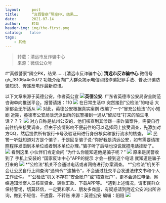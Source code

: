 ```yaml
---
layout:     post
title:      “真假警察”隔空PK，结果……
date:       2021-07-14
author:     转载
header-img: img/the-first.png
catalog:   false
tags:
    - 其他
---
```


<blockquote><p>转载：清远市反诈骗中心<br>
来源：微信公众号</p></blockquote>

#“真假警察”隔空PK，结果……
[清远市反诈骗中心]
**清远市反诈骗中心**
微信号gh_f8106a4e0d72
功能介绍向广大群众揭示电信网络诈骗犯罪手法、普及识骗防骗知识、传递反电诈最新资讯。

以下文章来源于英德公安，作者英公宣
![](http://wx.qlogo.cn/mmhead/Q3auHgzwzM610320B3EXKhZ9bj9ibicjIictcFjpxLM2GgIeJKnKV2KRA/0)**英德公安**.
广东省英德市公安局安全防范咨询单向推送平台。报警请拨：110
![]({{site.baseurl}}/postimg/3CxTSiafadcic5zyXUfbXLUClzlpaoknCpV4bErPg2kuuS97hoJJbNCtFOVZ9X0j5W26HDaregC5kibiaLGl8CPr9A.gif)
在日常生活中
突然接到“公检法”的电话
大家都会无所适从
![]({{site.baseurl}}/postimg/3CxTSiafadcibcbd8s8gIYSiaZ7PYYZvRyfyeekl9uXyE2CmrQahd3Lgng6tFFGdNAU6gA8J6HCicNb2wZgOUsAJ1g.gif)
对此，英德公安根据真实案例
改编了一个“冒充公检法”的小短剧
近期，英德市公安局浛洸派出所的民警接到一通从“留尼旺”打来的陌生电话？？？
![]({{site.baseurl}}/postimg/wy3FI1ic0GSfGOkN4m4Wma1mAQj7L3HHymL9U9CicHDfh1ouJa7ZVibbgg5vwM7wr8q3L514lYdocXnpPicub0XGLA.jpeg)
对方自称是杭州公安的，他们核查到其涉嫌一宗诈骗案件，需要自行前往杭州接受调查，但由于疫情影响不便前往的可以选择网上接受调查，先添加对方QQ，然后提供所有银行卡号及验证码进行身份核实和银行流水的核查。
![]({{site.baseurl}}/postimg/wy3FI1ic0GSfGOkN4m4Wma1mAQj7L3HHy7oqHnBCNU8PhqL0XM0gQ3QeOuJQhnWNrrqCgOibp9t0zFWXib9m1jj8w.png)
民警一听就知道对方是个骗子，于是回复骗子说:“你好我是清远公安，如有需要请按照程序发函到本单位或者到本单位办理。”骗子听了后啥也没说就把电话挂断了。
![]({{site.baseurl}}/postimg/wy3FI1ic0GSfGOkN4m4Wma1mAQj7L3HHyq9zia8vOic8ibVaCfEdDf8dQia7lTdeqDzZTxxqKalX1IWdpXNScIU7EKA.jpeg)
看到这里
小伙伴们肯定会问
“为什么你能知道他是骗子呢？”
![]({{site.baseurl}}/postimg/wy3FI1ic0GSfGOkN4m4Wma1mAQj7L3HHy6bFNHsHQujy5yStvLuOr8l4FnCFDn7PSicuHB4atwe8EaF9vdB5H2dA.jpeg)
原来是民警收到了
手机上安装的
“国家反诈中心”APP的提示
才会一接到这个电话
就知道是骗子打来的
![]({{site.baseurl}}/postimg/3CxTSiafadcibcbd8s8gIYSiaZ7PYYZvRyfqxhX9NJ8SWq5JZYShhoeicLZrQOQWHR9vamTv8LuodjRbvhL3jvm2Iw.png)
*“公检法”机关不会通过电话或者网络进行办案调查。
*“公检法”机关不会让公民自行上网查询“通缉令”“逮捕令”，不会通过社交平台发送法律文书和个人工作证件。
*“公检法”机关不存在“安全账户”或“核查账户”，更不会通过电话、网络通知涉案人员核查资金、转账汇款、下载APP等。
*遇到上述情况，请市民群众保持警惕，切莫轻信，一定要和家人、朋友多商量，有疑惑请到附近公安派出所咨询，做到不轻信、不透露、不转账
来源：英德公安
编辑：阻阻
![]({{site.baseurl}}/postimg/3CxTSiafadcic5zyXUfbXLUClzlpaoknCpErldQhhamfG7KH1qHGrr3icT9iaAoE1B4noSO7EewO2k8fys5pMuaoog.gif)
